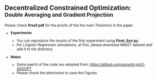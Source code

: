 ## Decentralized Constrained Optimization: <br> <small> **Double Averaging and Gradient Projection** 

Please check **Proof.pdf** for the proofs of the the main Theorems in the paper. 

* **Experimrnts**
  *  You can reproduce the results of the first experiment using **Final_Syn.py**. 
  *  For LOgistic Regression simulations, at first, please download MNIST dataset and add it to the directory.


* **Notes**
  * Some paerts of the code are adopted from: https://github.com/qureshi-mi/S-ADDOPT
  * Please check the directories to save the Figures.
